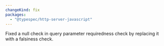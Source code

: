```yaml
---
changeKind: fix
packages:
  - "@typespec/http-server-javascript"
---
```


Fixed a null check in query parameter requiredness check by replacing it with a falsiness check.